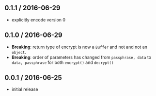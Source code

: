 0.1.1 / 2016-06-29
------------------
- explicitly encode version 0

0.1.0 / 2016-06-29
------------------
- **Breaking**: return type of encrypt is now a `Buffer` and not and not an `object`.
- **Breaking**: order of parameters has changed from `passphrase, data` to `data, passphrase` for both `encrypt()` and `decrypt()`

0.0.1 / 2016-06-25
------------------
- initial release
